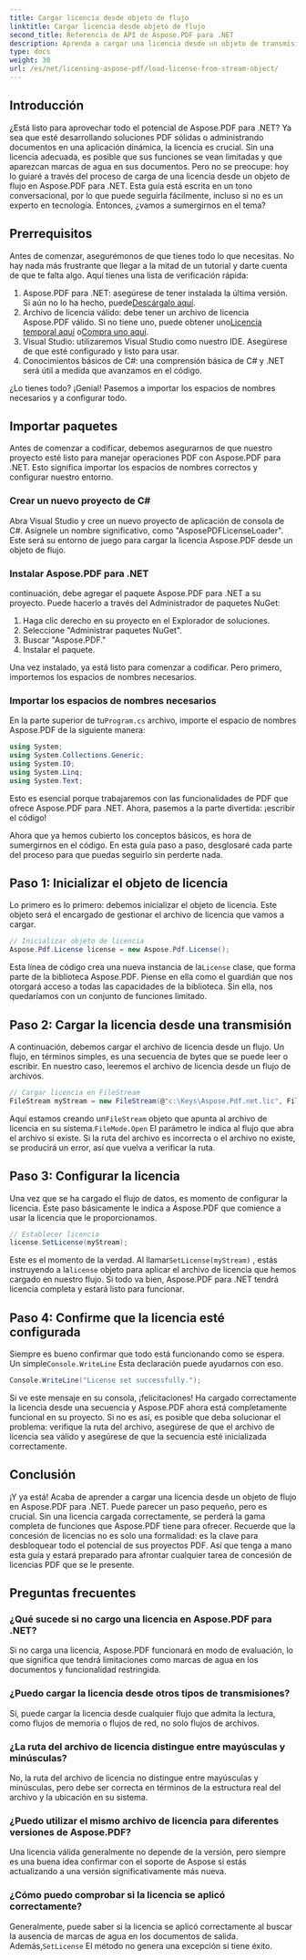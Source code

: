 ```yaml
---
title: Cargar licencia desde objeto de flujo
linktitle: Cargar licencia desde objeto de flujo
second_title: Referencia de API de Aspose.PDF para .NET
description: Aprenda a cargar una licencia desde un objeto de transmisión en Aspose.PDF para .NET con esta guía completa paso a paso.
type: docs
weight: 30
url: /es/net/licensing-aspose-pdf/load-license-from-stream-object/
---
```

## Introducción

¿Está listo para aprovechar todo el potencial de Aspose.PDF para .NET? Ya sea que esté desarrollando soluciones PDF sólidas o administrando documentos en una aplicación dinámica, la licencia es crucial. Sin una licencia adecuada, es posible que sus funciones se vean limitadas y que aparezcan marcas de agua en sus documentos. Pero no se preocupe: hoy lo guiaré a través del proceso de carga de una licencia desde un objeto de flujo en Aspose.PDF para .NET. Esta guía está escrita en un tono conversacional, por lo que puede seguirla fácilmente, incluso si no es un experto en tecnología. Entonces, ¿vamos a sumergirnos en el tema?

## Prerrequisitos

Antes de comenzar, asegurémonos de que tienes todo lo que necesitas. No hay nada más frustrante que llegar a la mitad de un tutorial y darte cuenta de que te falta algo. Aquí tienes una lista de verificación rápida:

1.  Aspose.PDF para .NET: asegúrese de tener instalada la última versión. Si aún no lo ha hecho, puede[Descárgalo aquí](https://releases.aspose.com/pdf/net/).
2. Archivo de licencia válido: debe tener un archivo de licencia Aspose.PDF válido. Si no tiene uno, puede obtener uno[Licencia temporal aquí](https://purchase.aspose.com/temporary-license/) o[Compra uno aquí](https://purchase.aspose.com/buy).
3. Visual Studio: utilizaremos Visual Studio como nuestro IDE. Asegúrese de que esté configurado y listo para usar.
4. Conocimientos básicos de C#: una comprensión básica de C# y .NET será útil a medida que avanzamos en el código.

¿Lo tienes todo? ¡Genial! Pasemos a importar los espacios de nombres necesarios y a configurar todo.

## Importar paquetes

Antes de comenzar a codificar, debemos asegurarnos de que nuestro proyecto esté listo para manejar operaciones PDF con Aspose.PDF para .NET. Esto significa importar los espacios de nombres correctos y configurar nuestro entorno.

### Crear un nuevo proyecto de C#

Abra Visual Studio y cree un nuevo proyecto de aplicación de consola de C#. Asígnele un nombre significativo, como "AsposePDFLicenseLoader". Este será su entorno de juego para cargar la licencia Aspose.PDF desde un objeto de flujo.

### Instalar Aspose.PDF para .NET

continuación, debe agregar el paquete Aspose.PDF para .NET a su proyecto. Puede hacerlo a través del Administrador de paquetes NuGet:

1. Haga clic derecho en su proyecto en el Explorador de soluciones.
2. Seleccione "Administrar paquetes NuGet".
3. Buscar "Aspose.PDF."
4. Instalar el paquete.

Una vez instalado, ya está listo para comenzar a codificar. Pero primero, importemos los espacios de nombres necesarios.

### Importar los espacios de nombres necesarios

 En la parte superior de tu`Program.cs` archivo, importe el espacio de nombres Aspose.PDF de la siguiente manera:

```csharp
using System;
using System.Collections.Generic;
using System.IO;
using System.Linq;
using System.Text;
```

Esto es esencial porque trabajaremos con las funcionalidades de PDF que ofrece Aspose.PDF para .NET. Ahora, pasemos a la parte divertida: ¡escribir el código!

Ahora que ya hemos cubierto los conceptos básicos, es hora de sumergirnos en el código. En esta guía paso a paso, desglosaré cada parte del proceso para que puedas seguirlo sin perderte nada.

## Paso 1: Inicializar el objeto de licencia

Lo primero es lo primero: debemos inicializar el objeto de licencia. Este objeto será el encargado de gestionar el archivo de licencia que vamos a cargar.

```csharp
// Inicializar objeto de licencia
Aspose.Pdf.License license = new Aspose.Pdf.License();
```

Esta línea de código crea una nueva instancia de la`License` clase, que forma parte de la biblioteca Aspose.PDF. Piense en ella como el guardián que nos otorgará acceso a todas las capacidades de la biblioteca. Sin ella, nos quedaríamos con un conjunto de funciones limitado.

## Paso 2: Cargar la licencia desde una transmisión

A continuación, debemos cargar el archivo de licencia desde un flujo. Un flujo, en términos simples, es una secuencia de bytes que se puede leer o escribir. En nuestro caso, leeremos el archivo de licencia desde un flujo de archivos.

```csharp
// Cargar licencia en FileStream
FileStream myStream = new FileStream(@"c:\Keys\Aspose.Pdf.net.lic", FileMode.Open);
```

 Aquí estamos creando un`FileStream` objeto que apunta al archivo de licencia en su sistema.`FileMode.Open` El parámetro le indica al flujo que abra el archivo si existe. Si la ruta del archivo es incorrecta o el archivo no existe, se producirá un error, así que vuelva a verificar la ruta.

## Paso 3: Configurar la licencia

Una vez que se ha cargado el flujo de datos, es momento de configurar la licencia. Este paso básicamente le indica a Aspose.PDF que comience a usar la licencia que le proporcionamos.

```csharp
// Establecer licencia
license.SetLicense(myStream);
```

Este es el momento de la verdad. Al llamar`SetLicense(myStream)` , estás instruyendo a la`license` objeto para aplicar el archivo de licencia que hemos cargado en nuestro flujo. Si todo va bien, Aspose.PDF para .NET tendrá licencia completa y estará listo para funcionar.

## Paso 4: Confirme que la licencia esté configurada

 Siempre es bueno confirmar que todo está funcionando como se espera. Un simple`Console.WriteLine` Esta declaración puede ayudarnos con eso.

```csharp
Console.WriteLine("License set successfully.");
```

Si ve este mensaje en su consola, ¡felicitaciones! Ha cargado correctamente la licencia desde una secuencia y Aspose.PDF ahora está completamente funcional en su proyecto. Si no es así, es posible que deba solucionar el problema: verifique la ruta del archivo, asegúrese de que el archivo de licencia sea válido y asegúrese de que la secuencia esté inicializada correctamente.

## Conclusión

¡Y ya está! Acaba de aprender a cargar una licencia desde un objeto de flujo en Aspose.PDF para .NET. Puede parecer un paso pequeño, pero es crucial. Sin una licencia cargada correctamente, se perderá la gama completa de funciones que Aspose.PDF tiene para ofrecer. Recuerde que la concesión de licencias no es solo una formalidad: es la clave para desbloquear todo el potencial de sus proyectos PDF. Así que tenga a mano esta guía y estará preparado para afrontar cualquier tarea de concesión de licencias PDF que se le presente.

## Preguntas frecuentes

### ¿Qué sucede si no cargo una licencia en Aspose.PDF para .NET?  
Si no carga una licencia, Aspose.PDF funcionará en modo de evaluación, lo que significa que tendrá limitaciones como marcas de agua en los documentos y funcionalidad restringida.

### ¿Puedo cargar la licencia desde otros tipos de transmisiones?  
Sí, puede cargar la licencia desde cualquier flujo que admita la lectura, como flujos de memoria o flujos de red, no solo flujos de archivos.

### ¿La ruta del archivo de licencia distingue entre mayúsculas y minúsculas?  
No, la ruta del archivo de licencia no distingue entre mayúsculas y minúsculas, pero debe ser correcta en términos de la estructura real del archivo y la ubicación en su sistema.

### ¿Puedo utilizar el mismo archivo de licencia para diferentes versiones de Aspose.PDF?  
Una licencia válida generalmente no depende de la versión, pero siempre es una buena idea confirmar con el soporte de Aspose si estás actualizando a una versión significativamente más nueva.

### ¿Cómo puedo comprobar si la licencia se aplicó correctamente?  
 Generalmente, puede saber si la licencia se aplicó correctamente al buscar la ausencia de marcas de agua en los documentos de salida. Además,`SetLicense` El método no genera una excepción si tiene éxito.